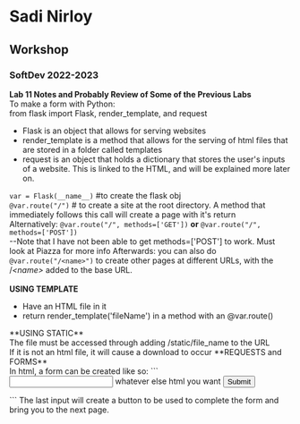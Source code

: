 # Sadi Nirloy
## Workshop
### SoftDev 2022-2023
**Lab 11 Notes and Probably Review of Some of the Previous Labs**<br>
To make a form with Python:<br>
from flask import Flask, render_template, and request<br>
<ul>
  <li>Flask is an object that allows for serving websites</li>
  <li>render_template is a method that allows for the serving of html files that are stored in a folder called templates</li>
  <li>request is an object that holds a dictionary that stores the user's inputs of a website. This is linked to the HTML, and will be explained more later on.</li>
</ul>

```var = Flask(__name__)``` #to create the flask obj<br>
```@var.route("/")``` # to create a site at the root directory. A method that immediately follows this call will create a page with it's return<br>
Alternatively: ```@var.route("/", methods=['GET'])``` **or** ```@var.route("/", methods=['POST'])``` <br>
--Note that I have not been able to get methods=['POST'] to work. Must look at Piazza for more info
Afterwards: you can also do <br>
```@var.route("/<name>")``` to create other pages at different URLs, with the /*\<name\>* added to the base URL.<br>
<br>
**USING TEMPLATE**<br>
<ul>
<li>Have an HTML file in it</li>
<li>return render_template('fileName') in a method with an @var.route()</li>
</ul>
**USING STATIC**<br>
The file must be accessed through adding /static/file_name to the URL<br>
If it is not an html file, it will cause a download to occur
**REQUESTS and FORMS**<br>
In html, a form can be created like so:
```
<form action=<targetpage>
  <input type=fillin name=var>
  whatever else html you want 
  <input type="submit">
 </form>
```
The last input will create a button to be used to complete the form and bring you to the next page.
